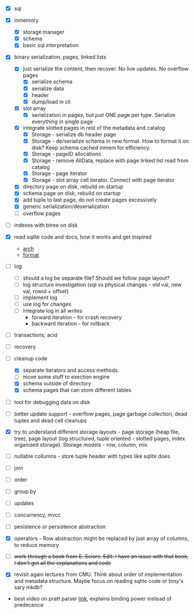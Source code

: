 * [x] sql
* [x] inmemory
    * [x] storage manager
    * [x] schema
    * [x] basic sql interpretation
* [x] binary serialization, pages, linked lists
    * [x] just serialize the content, then recover. No live updates. No overflow pages
        * [x] serialize schema
        * [x] serialize data
        * [x] header
        * [x] dump/load in cli
    * [x] slot array
        * [x] serialization in pages, but just ONE page per type. Serialize everything in single page
    * [x] integrate slotted pages in rest of the metadata and catalog
        * [x] Storage - serialize db header page
        * [x] Storage - de/serialize schema in new format. How to format it on disk? Keep schema cached inmem for efficiency
        * [x] Storage - pageID allocations
        * [x] Storage - remove AllData, replace with page linked list read from catalog
        * [x] Storage - page iterator
        * [x] Storage - slot array cell iterator. Connect with page iterator
    * [x] directory page on disk, rebuild on startup
    * [x] schema page on disk, rebuild on startup
    * [x] add tuple to last page, do not create pages excessively
    * [x] generic serialization/deserialization
    * [ ] overflow pages

* [ ] indexes with btree on disk
* [x] read sqlite code and docs, how it works and get inspired
    * [arch](https://www.sqlite.org/arch.html)
    * [format](https://www.sqlite.org/fileformat2.html)
* [ ] log
    * [ ] should a log be separate file? Should we follow page layout?
    * [ ] log structure investigation (sql vs physical changes - old val, new val, rowid + offset)
    * [ ] implement log
    * [ ] use log for changes
    * [ ] integrate log in all writes
        * forward iteration - for crash recovery
        * backward iteration - for rollback
* [ ] transactions, acid
* [ ] recovery

* [ ] cleanup code 
    * [x] separate iterators and access methods.
    * [ ] move some stuff to exection engine
    * [x] schema outside of directory
    * [x] schema pages that can store different tables
* [ ] tool for debugging data on disk
* [ ] better update support - overflow pages, page garbage collection, dead tuples and dead cell cleanups 
* [x] try to understand different storage layouts - page storage (heap file, tree), page layout (log structured, tuple oriented - slotted pages, index organized storage). Storage models - row, column, mix
* [ ] nullable collumns - store tuple header with types like sqlite does
* [ ] join
* [ ] order
* [ ] group by
* [ ] updates
* [ ] concurrency, mvcc
* [ ] pesistence or persistence abstraction

* [x] operators - Row abstraction might be replaced by just array of columns, to reduce memory
* [ ] ~~work through a book from E. Sciore. Edit: I have an issue with that book, I don't get all the explanations and code~~
* [x] revisit again lectures from CMU. Think about order of implementation and metadata structure. Maybe focus on reading sqlite code or tony's sary mkdb?

* best video on pratt parser [link](https://www.youtube.com/watch?v=0c8b7YfsBKs), explains binding power instead of predecence